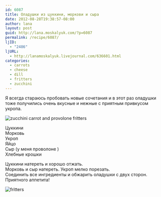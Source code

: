 ```yaml
---
id: 6087
title: Оладушки из цуккини, моркови и сыра
date: 2012-08-28T19:38:57-08:00
author: lana
layout: post
guid: http://lana.moskalyuk.com/?p=6087
permalink: /recipe/6087/
ljID:
  - "2486"
ljURL:
  - http://lanamoskalyuk.livejournal.com/636601.html
categories:
  - carrots
  - cheese
  - dill
  - fritters
  - zucchini
---
```

Я всегда стараюсь пробовать новые сочетания и в этот раз оладушки тоже получились очень вкусные и нежные с приятным привкусом укропа.

![zucchini carrot and provolone fritters](http://farm9.staticflickr.com/8302/7884663702_367b3e6edf_c.jpg) 

Цуккини  
Морковь  
Укроп  
Яйцо  
Сыр (у меня проволоне )  
Хлебные крошки

Цуккини натереть и хорошо отжать.  
Морковь и сыр натереть. Укроп мелко порезать.  
Соединить все ингредиенты и обжарить оладушки с двух сторон.  
Приятного аппетита!

![fritters](http://farm9.staticflickr.com/8310/7884664716_a25f22309b_c.jpg)